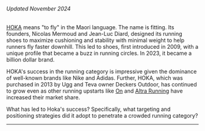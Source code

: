 ###### Updated November 2024

[HOKA](https://www.hoka.com/en/us/) means "to fly" in the Maori language. The name is fitting. Its founders, Nicolas Mermoud and Jean-Luc Diard, designed its running shoes to maximize cushioning and stability with minimal weight to help runners fly faster downhill. This led to shoes, first introduced in 2009, with a unique profile that became a buzz in running circles. In 2023, it became a billion dollar brand.

HOKA's success in the running category is impressive given the dominance of well-known brands like Nike and Adidas. Further, HOKA, which was purchased in 2013 by Ugg and Teva owner Deckers Outdoor, has continued to grow even as other running upstarts like [On](https://www.on.com/en-us/) and [Altra Running](https://www.altrarunning.com/) have increased their market share. 

What has led to Hoka's success? Specifically, what targeting and positioning strategies did it adopt to penetrate a crowded running category? 

---